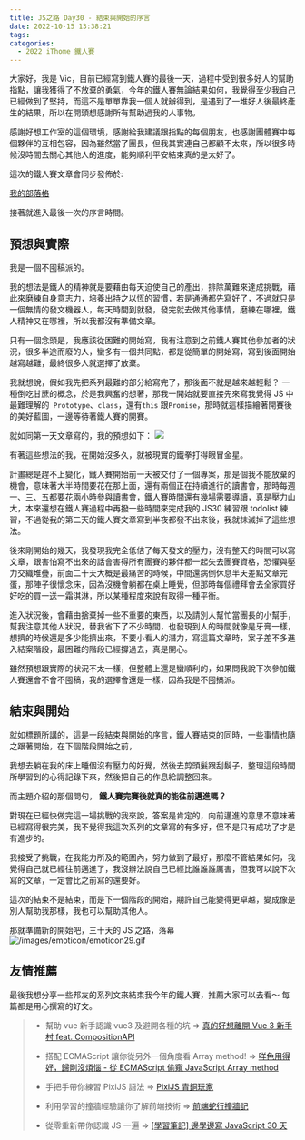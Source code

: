 ```yaml
---
title: JS之路 Day30 - 結束與開始的序言
date: 2022-10-15 13:38:21
tags:
categories:
  - 2022 iThome 鐵人賽
---
```


大家好，我是 Vic，目前已經寫到鐵人賽的最後一天，過程中受到很多好人的幫助指點，讓我獲得了不放棄的勇氣，今年的鐵人賽無論結果如何，我覺得至少我自己已經做到了堅持，而這不是單單靠我一個人就辦得到，是遇到了一堆好人後最終產生的結果，所以在開頭想感謝所有幫助過我的人事物。

<!--more-->

感謝好想工作室的這個環境，感謝給我建議跟指點的每個朋友，也感謝團體賽中每個夥伴的互相包容，因為雖然當了團長，但我其實連自己都顧不太來，所以很多時候沒時間去關心其他人的進度，能夠順利平安結束真的是太好了。

這次的鐵人賽文章會同步發佈於:

[我的部落格](https://yoshuu.github.io/)

接著就進入最後一次的序言時間。

## 預想與實際

我是一個不囤稿派的。

我的想法是鐵人的精神就是要藉由每天迫使自己的產出，排除萬難來達成挑戰，藉此來磨練自身意志力，培養出持之以恆的習慣，若是通通都先寫好了，不過就只是一個無情的發文機器人，每天時間到就發，發完就去做其他事情，磨練在哪裡，鐵人精神又在哪裡，所以我都沒有準備文章。

只有一個念頭是，我應該從困難的開始寫，我有注意到之前鐵人賽其他參加者的狀況，很多半途而廢的人，蠻多有一個共同點，都是從簡單的開始寫，寫到後面開始越寫越難，最終很多人就選擇了放棄。

我就想說，假如我先把系列最難的部分給寫完了，那後面不就是越來越輕鬆？
一種倒吃甘蔗的概念，於是我興奮的想著，那我一開始就要直接先來寫我覺得 JS 中最難理解的` Prototype`、`class`，還有`this` 跟`Promise`，那時就這樣描繪著開賽後的美好藍圖，一邊等待著鐵人賽的開賽。

就如同第一天文章寫的，我的預想如下：
![](https://i.imgur.com/6A4thlg.png)

有著這些想法的我，在開始沒多久，就被現實的鐵拳打得眼冒金星。

計畫總是趕不上變化，鐵人賽開始前一天被交付了一個專案，那是個我不能放棄的機會，意味著大半時間要花在那上面，還有兩個正在持續進行的讀書會，那時每週一、三、五都要花兩小時參與讀書會，鐵人賽時間還有幾場需要導讀，真是壓力山大，本來還想在鐵人賽過程中再撥一些時間來完成我的 JS30 練習跟 todolist 練習，不過從我的第二天的鐵人賽文章寫到半夜都發不出來後，我就抹滅掉了這些想法。

後來剛開始的幾天，我發現我完全低估了每天發文的壓力，沒有整天的時間可以寫文章，跟害怕寫不出來的話會害得所有團賽的夥伴都一起失去團賽資格，恐懼與壓力交織堆疊，前面二十天大概是最痛苦的時候，中間還病倒休息半天差點文章完蛋，那陣子很懷念床，因為沒機會躺都在桌上睡覺，但那時每個禮拜會去全家買好好吃的買一送一霜淇淋，所以某種程度來說有取得一種平衡。

進入狀況後，會藉由捨棄掉一些不重要的東西，以及請別人幫忙當團長的小幫手，幫我注意其他人狀況，替我省下了不少時間，也發現到人的時間就像是牙膏一樣，想擠的時候還是多少能擠出來，不要小看人的潛力，寫這篇文章時，案子差不多進入結案階段，最困難的階段已經撐過去，真是開心。

雖然預想跟實際的狀況不太一樣，但整體上還是蠻順利的，如果問我說下次參加鐵人賽還會不會不囤稿，我的選擇會還是一樣，因為我是不囤搞派。

## 結束與開始

就如標題所講的，這是一段結束與開始的序言，鐵人賽結束的同時，一些事情也隨之跟著開始，在下個階段開始之前，

我想去躺在我的床上睡個沒有壓力的好覺，然後去剪頭髮跟刮鬍子，整理這段時間所學習到的心得記錄下來，然後把自己的作息給調整回來。

而主題介紹的那個問句，
**鐵人賽完賽後就真的能往前邁進嗎？**

對現在已經快做完這一場挑戰的我來說，答案是肯定的，向前邁進的意思不意味著已經寫得很完美，我不覺得我這次系列的文章寫的有多好，但不是只有成功了才是有進步的。

我接受了挑戰，在我能力所及的範圍內，努力做到了最好，那麼不管結果如何，我覺得自己就已經往前邁進了，我沒辦法說自己已經比誰誰誰厲害，但我可以說下次寫的文章，一定會比之前寫的還要好。

這次的結束不是結束，而是下一個階段的開始，期許自己能變得更卓越，變成像是別人幫助我那樣，我也可以幫助其他人。

那就準備新的開始吧，三十天的 JS 之路，落幕![/images/emoticon/emoticon29.gif](/images/emoticon/emoticon29.gif)

## 友情推薦

最後我想分享一些邦友的系列文來結束我今年的鐵人賽，推薦大家可以去看～
每篇都是用心撰寫的好文。

> - 幫助 vue 新手認識 vue3 及避開各種的坑 => [真的好想離開 Vue 3 新手村 feat. CompositionAPI](https://ithelp.ithome.com.tw/users/20152606/ironman/5782)
>
> - 搭配 ECMAScript 讓你從另外一個角度看 Array method! => [咩色用得好，歸剛沒煩惱 - 從 ECMAScript 偷窺 JavaScript Array method ](https://ithelp.ithome.com.tw/users/20152459/ironman/5744)
>
> - 手把手帶你練習 PixiJS 語法 => [PixiJS 青銅玩家](https://ithelp.ithome.com.tw/users/20152526/ironman/5741)
>
> - 利用學習的撞牆經驗讓你了解前端技術 => [前端蛇行撞牆記](https://ithelp.ithome.com.tw/users/20152424/ironman/5659)
>
> - 從零重新帶你認識 JS 一遍 => [[學習筆記] 邊學邊寫 JavaScript 30 天](https://ithelp.ithome.com.tw/users/20145552/ironman/5213)
